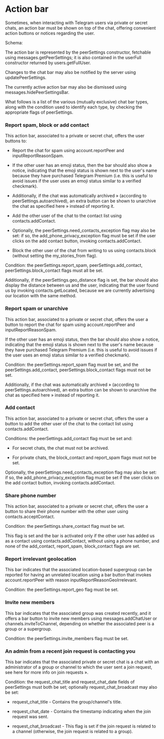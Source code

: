 # Action bar

Sometimes, when interacting with Telegram users via private or secret chats, an action bar must be shown on top of the chat, offering convenient action buttons or notices regarding the user.

Schema:

The action bar is represented by the peerSettings constructor, fetchable using messages.getPeerSettings; it is also contained in the userFull constructor returned by users.getFullUser.

Changes to the chat bar may also be notified by the server using updatePeerSettings.

The currently active action bar may also be dismissed using messages.hidePeerSettingsBar.

What follows is a list of the various (mutually exclusive) chat bar types, along with the condition used to identify each type, by checking the appropriate flags of peerSettings.

### Report spam, block or add contact

This action bar, associated to a private or secret chat, offers the user buttons to:

- Report the chat for spam using account.reportPeer and inputReportReasonSpam.

- If the other user has an emoji status, then the bar should also show a notice, indicating that the emoji status is shown next to the user's name because they have purchased Telegram Premium (i.e. this is useful to avoid issues if the user uses an emoji status similar to a verified checkmark).

- Additionally, if the chat was automatically archived » (according to peerSettings.autoarchived), an extra button can be shown to unarchive the chat as specified here » instead of reporting it.

- Add the other user of the chat to the contact list using contacts.addContact.

- Optionally, the peerSettings.need_contacts_exception flag may also be set: if so, the add_phone_privacy_exception flag must be set if the user clicks on the add contact button, invoking contacts.addContact.

- Block the other user of the chat from writing to us using contacts.block (without setting the my_stories_from flag).

Condition: the peerSettings.report_spam, peerSettings.add_contact, peerSettings.block_contact flags must all be set.

Additionally, if the peerSettings.geo_distance flag is set, the bar should also display the distance between us and the user, indicating that the user found us by invoking contacts.getLocated, because we are currently advertising our location with the same method.

### Report spam or unarchive

This action bar, associated to a private or secret chat, offers the user a button to report the chat for spam using account.reportPeer and inputReportReasonSpam.

If the other user has an emoji status, then the bar should also show a notice, indicating that the emoji status is shown next to the user's name because they have purchased Telegram Premium (i.e. this is useful to avoid issues if the user uses an emoji status similar to a verified checkmark).

Condition: the peerSettings.report_spam flag must be set, and the peerSettings.add_contact, peerSettings.block_contact flags must not be set.

Additionally, if the chat was automatically archived » (according to peerSettings.autoarchived), an extra button can be shown to unarchive the chat as specified here » instead of reporting it.

### Add contact

This action bar, associated to a private or secret chat, offers the user a button to add the other user of the chat to the contact list using contacts.addContact.

Conditions: the peerSettings.add_contact flag must be set and:

- For secret chats, the chat must not be archived.

- For private chats, the block_contact and report_spam flags must not be set.

Optionally, the peerSettings.need_contacts_exception flag may also be set: if so, the add_phone_privacy_exception flag must be set if the user clicks on the add contact button, invoking contacts.addContact.

### Share phone number

This action bar, associated to a private or secret chat, offers the user a button to share their phone number with the other user using contacts.acceptContact.

Condition: the peerSettings.share_contact flag must be set.

This flag is set and the bar is activated only if the other user has added us as a contact using contacts.addContact, without using a phone number, and none of the add_contact, report_spam, block_contact flags are set.

### Report irrelevant geolocation

This bar indicates that the associated location-based supergroup can be reported for having an unrelated location using a bar button that invokes account.reportPeer with reason inputReportReasonGeoIrrelevant.

Condition: the peerSettings.report_geo flag must be set.

### Invite new members

This bar indicates that the associated group was created recently, and it offers a bar button to invite new members using messages.addChatUser or channels.inviteToChannel, depending on whether the associated peer is a group or a supergroup.

Condition: the peerSettings.invite_members flag must be set.

### An admin from a recent join request is contacting you

This bar indicates that the associated private or secret chat is a chat with an administrator of a group or channel to which the user sent a join request, see here for more info on join requests ».

Condition: the request_chat_title and request_chat_date fields of peerSettings must both be set; optionally request_chat_broadcast may also be set:

- request_chat_title - Contains the group/channel's title.

- request_chat_date - Contains the timestamp indicating when the join request was sent.

- request_chat_broadcast - This flag is set if the join request is related to a channel (otherwise, the join request is related to a group).

